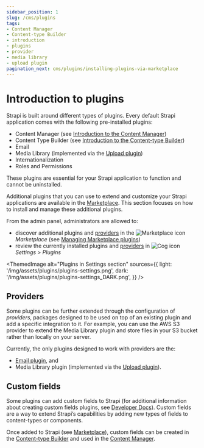 ```yaml
---
sidebar_position: 1
slug: /cms/plugins
tags:
- Content Manager
- Content-type Builder
- introduction
- plugins
- provider
- media library
- upload plugin
pagination_next: cms/plugins/installing-plugins-via-marketplace
---
```


# Introduction to plugins

Strapi is built around different types of plugins. Every default Strapi application comes with the following pre-installed plugins:

* Content Manager (see [Introduction to the Content Manager](/cms/content-manager))
* Content Type Builder (see [Introduction to the Content-type Builder](/cms/content-type-builder/))
* Email
* Media Library (implemented via the [Upload plugin](/cms/plugins/upload/))
* Internationalization
* Roles and Permissions

These plugins are essential for your Strapi application to function and cannot be uninstalled.

Additional plugins that you can use to extend and customize your Strapi applications are available in the [Marketplace](../plugins/installing-plugins-via-marketplace.md). This section focuses on how to install and manage these additional plugins.

From the admin panel, administrators are allowed to:

- discover additional plugins and [providers](#providers) in the ![Marketplace icon](/img/assets/icons/v5/ShoppingCart.svg) _Marketplace_ (see [Managing Marketplace plugins](./installing-plugins-via-marketplace.md))
- review the currently installed plugins and [providers](#providers) in ![Cog icon](/img/assets/icons/v5/Cog.svg) _Settings > Plugins_

<ThemedImage
  alt="Plugins in Settings section"
  sources={{
    light: '/img/assets/plugins/plugins-settings.png',
    dark: '/img/assets/plugins/plugins-settings_DARK.png',
  }}
/>

## Providers

Some plugins can be further extended through the configuration of _providers_, packages designed to be used on top of an existing plugin and add a specific integration to it. For example, you can use the AWS S3 provider to extend the Media Library plugin and store files in your S3 bucket rather than locally on your server.

Currently, the only plugins designed to work with providers are the:

* [Email plugin](/cms/features/email/), and
* Media Library plugin (implemented via the [Upload plugin](/cms/plugins/upload/)).

## Custom fields

Some plugins can add custom fields to Strapi (for additional information about creating custom fields plugins, see [Developer Docs](/cms/plugins-development/custom-fields)). Custom fields are a way to extend Strapi’s capabilities by adding new types of fields to content-types or components.

Once added to Strapi (see [Marketplace](./installing-plugins-via-marketplace.md)), custom fields can be created in the [Content-type Builder](/cms/content-type-builder/configuring-fields-content-type#custom-fields) and used in the [Content Manager](/cms/content-manager/writing-content/).
